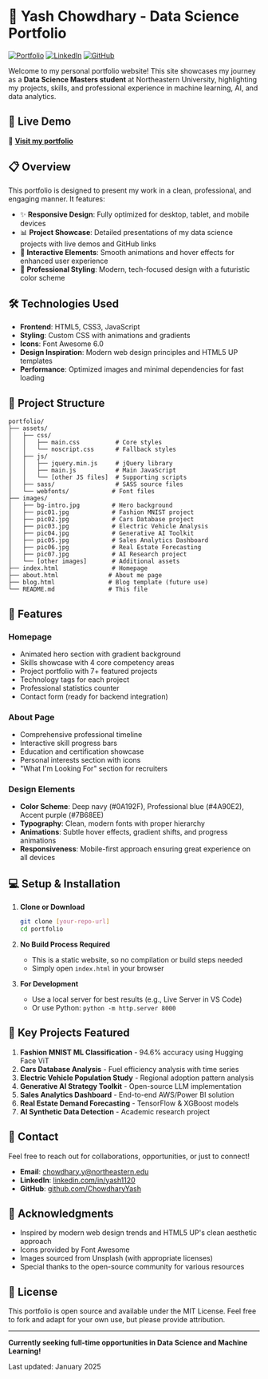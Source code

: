 # 🚀 Yash Chowdhary - Data Science Portfolio

[![Portfolio](https://img.shields.io/badge/Portfolio-Live-brightgreen)](YOUR_URL_HERE)
[![LinkedIn](https://img.shields.io/badge/LinkedIn-Connect-blue)](https://www.linkedin.com/in/yash1120)
[![GitHub](https://img.shields.io/badge/GitHub-Follow-black)](https://github.com/ChowdharyYash)

Welcome to my personal portfolio website! This site showcases my journey as a **Data Science Masters student** at Northeastern University, highlighting my projects, skills, and professional experience in machine learning, AI, and data analytics.

## 🌟 Live Demo

🔗 **[Visit my portfolio](YOUR_URL_HERE)**

## 📋 Overview

This portfolio is designed to present my work in a clean, professional, and engaging manner. It features:

- ✨ **Responsive Design**: Fully optimized for desktop, tablet, and mobile devices
- 📊 **Project Showcase**: Detailed presentations of my data science projects with live demos and GitHub links
- 🎯 **Interactive Elements**: Smooth animations and hover effects for enhanced user experience
- 🎨 **Professional Styling**: Modern, tech-focused design with a futuristic color scheme

## 🛠️ Technologies Used

- **Frontend**: HTML5, CSS3, JavaScript
- **Styling**: Custom CSS with animations and gradients
- **Icons**: Font Awesome 6.0
- **Design Inspiration**: Modern web design principles and HTML5 UP templates
- **Performance**: Optimized images and minimal dependencies for fast loading

## 📁 Project Structure

```
portfolio/
├── assets/
│   ├── css/
│   │   ├── main.css          # Core styles
│   │   └── noscript.css      # Fallback styles
│   ├── js/
│   │   ├── jquery.min.js     # jQuery library
│   │   ├── main.js           # Main JavaScript
│   │   └── [other JS files]  # Supporting scripts
│   ├── sass/                 # SASS source files
│   └── webfonts/            # Font files
├── images/
│   ├── bg-intro.jpg         # Hero background
│   ├── pic01.jpg            # Fashion MNIST project
│   ├── pic02.jpg            # Cars Database project
│   ├── pic03.jpg            # Electric Vehicle Analysis
│   ├── pic04.jpg            # Generative AI Toolkit
│   ├── pic05.jpg            # Sales Analytics Dashboard
│   ├── pic06.jpg            # Real Estate Forecasting
│   ├── pic07.jpg            # AI Research project
│   └── [other images]       # Additional assets
├── index.html               # Homepage
├── about.html              # About me page
├── blog.html               # Blog template (future use)
└── README.md               # This file
```

## 🚀 Features

### Homepage
- Animated hero section with gradient background
- Skills showcase with 4 core competency areas
- Project portfolio with 7+ featured projects
- Technology tags for each project
- Professional statistics counter
- Contact form (ready for backend integration)

### About Page
- Comprehensive professional timeline
- Interactive skill progress bars
- Education and certification showcase
- Personal interests section with icons
- "What I'm Looking For" section for recruiters

### Design Elements
- **Color Scheme**: Deep navy (#0A192F), Professional blue (#4A90E2), Accent purple (#7B68EE)
- **Typography**: Clean, modern fonts with proper hierarchy
- **Animations**: Subtle hover effects, gradient shifts, and progress animations
- **Responsiveness**: Mobile-first approach ensuring great experience on all devices

## 💻 Setup & Installation

1. **Clone or Download**
   ```bash
   git clone [your-repo-url]
   cd portfolio
   ```

2. **No Build Process Required**
   - This is a static website, so no compilation or build steps needed
   - Simply open `index.html` in your browser

3. **For Development**
   - Use a local server for best results (e.g., Live Server in VS Code)
   - Or use Python: `python -m http.server 8000`

## 🎯 Key Projects Featured

1. **Fashion MNIST ML Classification** - 94.6% accuracy using Hugging Face ViT
2. **Cars Database Analysis** - Fuel efficiency analysis with time series
3. **Electric Vehicle Population Study** - Regional adoption pattern analysis
4. **Generative AI Strategy Toolkit** - Open-source LLM implementation
5. **Sales Analytics Dashboard** - End-to-end AWS/Power BI solution
6. **Real Estate Demand Forecasting** - TensorFlow & XGBoost models
7. **AI Synthetic Data Detection** - Academic research project

## 📧 Contact

Feel free to reach out for collaborations, opportunities, or just to connect!

- **Email**: chowdhary.y@northeastern.edu
- **LinkedIn**: [linkedin.com/in/yash1120](https://www.linkedin.com/in/yash1120)
- **GitHub**: [github.com/ChowdharyYash](https://github.com/ChowdharyYash)

## 🙏 Acknowledgments

- Inspired by modern web design trends and HTML5 UP's clean aesthetic approach
- Icons provided by Font Awesome
- Images sourced from Unsplash (with appropriate licenses)
- Special thanks to the open-source community for various resources

## 📄 License

This portfolio is open source and available under the MIT License. Feel free to fork and adapt for your own use, but please provide attribution.

---

**Currently seeking full-time opportunities in Data Science and Machine Learning!**

Last updated: January 2025
